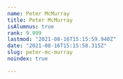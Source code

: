 ```yaml
---
name: Peter McMurray
title: Peter McMurray
isAlumnus: true
rank: 9.999
lastmod: "2021-08-16T15:15:59.940Z"
date: "2021-08-16T15:15:58.315Z"
slug: peter-mc-murray
noindex: true

---
```

